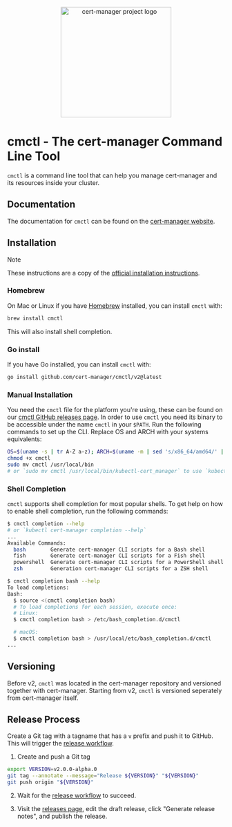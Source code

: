 <p align="center">
  <img src="https://raw.githubusercontent.com/cert-manager/cert-manager/d53c0b9270f8cd90d908460d69502694e1838f5f/logo/logo-small.png" height="256" width="256" alt="cert-manager project logo" />
</p>

# cmctl - The cert-manager Command Line Tool

`cmctl` is a command line tool that can help you manage cert-manager and its resources inside your cluster.

## Documentation

The documentation for `cmctl` can be found on the [cert-manager website](https://cert-manager.io/docs/usage/cmctl/).

## Installation

> [!Note]
> These instructions are a copy of the [official installation instructions](https://cert-manager.io/docs/usage/cmctl/#installation).

### Homebrew

On Mac or Linux if you have [Homebrew](https://brew.sh/) installed, you can install `cmctl` with:

```sh
brew install cmctl
```

This will also install shell completion.

### Go install

If you have Go installed, you can install `cmctl` with:

```sh
go install github.com/cert-manager/cmctl/v2@latest
```

### Manual Installation

You need the `cmctl` file for the platform you're using, these can be found on our [cmctl GitHub releases page](https://github.com/cert-manager/cmctl/releases).
In order to use `cmctl` you need its binary to be accessible under the name `cmctl` in your `$PATH`. Run the following commands to set up the CLI. Replace OS and ARCH with your systems equivalents:

```sh
OS=$(uname -s | tr A-Z a-z); ARCH=$(uname -m | sed 's/x86_64/amd64/' | sed 's/aarch64/arm64/'); curl -fsSL -o cmctl https://github.com/cert-manager/cmctl/releases/latest/download/cmctl_${OS}_${ARCH}
chmod +x cmctl
sudo mv cmctl /usr/local/bin
# or `sudo mv cmctl /usr/local/bin/kubectl-cert_manager` to use `kubectl cert-manager` instead.
```

### Shell Completion

`cmctl` supports shell completion for most popular shells. To get help on how to enable shell completion, run the following commands:

```sh
$ cmctl completion --help
# or `kubectl cert-manager completion --help`
...
Available Commands:
  bash        Generate cert-manager CLI scripts for a Bash shell
  fish        Generate cert-manager CLI scripts for a Fish shell
  powershell  Generate cert-manager CLI scripts for a PowerShell shell
  zsh         Generation cert-manager CLI scripts for a ZSH shell

$ cmctl completion bash --help
To load completions:
Bash:
  $ source <(cmctl completion bash)
  # To load completions for each session, execute once:
  # Linux:
  $ cmctl completion bash > /etc/bash_completion.d/cmctl

  # macOS:
  $ cmctl completion bash > /usr/local/etc/bash_completion.d/cmctl
...
```

## Versioning

Before v2, `cmctl` was located in the cert-manager repository and versioned together with cert-manager.
Starting from v2, `cmctl` is versioned seperately from cert-manager itself.

## Release Process

Create a Git tag with a tagname that has a `v` prefix and push it to GitHub.
This will trigger the [release workflow].

1. Create and push a Git tag

```sh
export VERSION=v2.0.0-alpha.0
git tag --annotate --message="Release ${VERSION}" "${VERSION}"
git push origin "${VERSION}"
```

2. Wait for the [release workflow] to succeed.

3. Visit the [releases page], edit the draft release, click "Generate release notes", and publish the release.

[release workflow]: https://github.com/cert-manager/cmctl/actions/workflows/release.yaml
[releases page]: https://github.com/cert-manager/cmctl/releases
